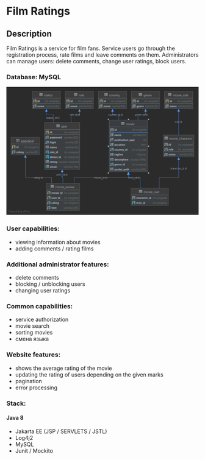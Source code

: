 # Film Ratings

## Description

Film Ratings is a service for film fans. Service users go through the registration process, rate films and leave
comments on them. Administrators can manage users: delete comments, change user ratings, block users.

### Database: MySQL

![alt text](https://github.com/TereshkoMasha/jwd-film-ratings/blob/main/films_jwd.png)

### User capabilities:

* viewing information about movies
* adding comments / rating films

### Additional administrator features:

* delete comments
* blocking / unblocking users
* changing user ratings

### Common capabilities:

* service authorization
* movie search
* sorting movies
* смена языка

### Website features:

* shows the average rating of the movie
* updating the rating of users depending on the given marks
* pagination
* error processing

### Stack:

#### Java 8

* Jakarta EE (JSP / SERVLETS / JSTL)
* Log4j2
* MySQL
* Junit / Mockito
